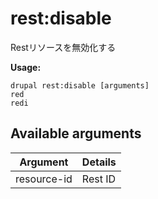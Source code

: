 # rest:disable
Restリソースを無効化する

**Usage:**
```
drupal rest:disable [arguments]
red
redi
```

## Available arguments
Argument | Details
---------|-------------
resource-id | Rest ID
